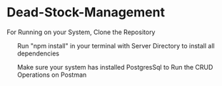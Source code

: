 # Dead-Stock-Management

For Running on your System, Clone the Repository
<ul>
Run "npm install" in your terminal with Server Directory to install all dependencies</ul>
<ul>
Make sure your system has installed PostgresSql to Run the CRUD Operations on Postman</ul>
